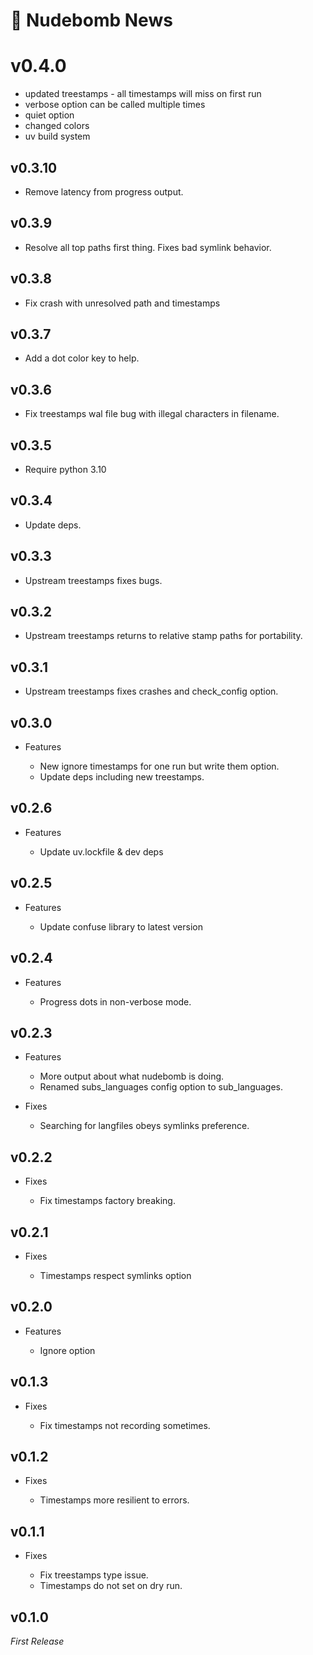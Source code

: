 # 📰 Nudebomb News

# v0.4.0

- updated treestamps - all timestamps will miss on first run
- verbose option can be called multiple times
- quiet option
- changed colors
- uv build system

## v0.3.10

- Remove latency from progress output.

## v0.3.9

- Resolve all top paths first thing. Fixes bad symlink behavior.

## v0.3.8

- Fix crash with unresolved path and timestamps

## v0.3.7

- Add a dot color key to help.

## v0.3.6

- Fix treestamps wal file bug with illegal characters in filename.

## v0.3.5

- Require python 3.10

## v0.3.4

- Update deps.

## v0.3.3

- Upstream treestamps fixes bugs.

## v0.3.2

- Upstream treestamps returns to relative stamp paths for portability.

## v0.3.1

- Upstream treestamps fixes crashes and check_config option.

## v0.3.0

- Features

  - New ignore timestamps for one run but write them option.
  - Update deps including new treestamps.

## v0.2.6

- Features

  - Update uv.lockfile & dev deps

## v0.2.5

- Features

  - Update confuse library to latest version

## v0.2.4

- Features

  - Progress dots in non-verbose mode.

## v0.2.3

- Features

  - More output about what nudebomb is doing.
  - Renamed subs_languages config option to sub_languages.

- Fixes

  - Searching for langfiles obeys symlinks preference.

## v0.2.2

- Fixes

  - Fix timestamps factory breaking.

## v0.2.1

- Fixes

  - Timestamps respect symlinks option

## v0.2.0

- Features

  - Ignore option

## v0.1.3

- Fixes

  - Fix timestamps not recording sometimes.

## v0.1.2

- Fixes

  - Timestamps more resilient to errors.

## v0.1.1

- Fixes

  - Fix treestamps type issue.
  - Timestamps do not set on dry run.

## v0.1.0

_First Release_
